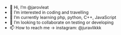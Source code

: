 - 👋 Hi, I’m @jarovleat
- 👀 I’m interested in coding and travelling
- 🌱 I’m currently learning php, python, C++, JavaScript
- 💞️ I’m looking to collaborate on testing or developing
- 📫 How to reach me -> instagram: @juravlikkk

<!---
jarovleat/jarovleat is a ✨ special ✨ repository because its `README.md` (this file) appears on your GitHub profile.
You can click the Preview link to take a look at your changes.
--->
